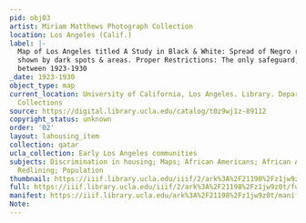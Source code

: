 ```yaml
---
pid: obj03
artist: Miriam Matthews Photograph Collection
location: Los Angeles (Calif.)
label: |-
  Map of Los Angeles titled A Study in Black & White: Spread of Negro race
  shown by dark spots & areas. Proper Restrictions: The only safeguard,
  between 1923-1930
_date: 1923-1930
object_type: map
current_location: University of California, Los Angeles. Library. Department of Special
  Collections
source: https://digital.library.ucla.edu/catalog/t0z9wj1z-89112
copyright_status: unknown
order: '02'
layout: lahousing_item
collection: qatar
ucla_collection: Early Los Angeles communities
subjects: Discrimination in housing; Maps; African Americans; African American Neighborhoods;
  Redlining; Population
thumbnail: https://iiif.library.ucla.edu/iiif/2/ark%3A%2F21198%2Fz1jw9z0t/full/250,/0/default.jpg
full: https://iiif.library.ucla.edu/iiif/2/ark%3A%2F21198%2Fz1jw9z0t/full/full/0/default.jpg
manifest: https://iiif.library.ucla.edu/ark%3A%2F21198%2Fz1jw9z0t/manifest
Note: 
---
```

